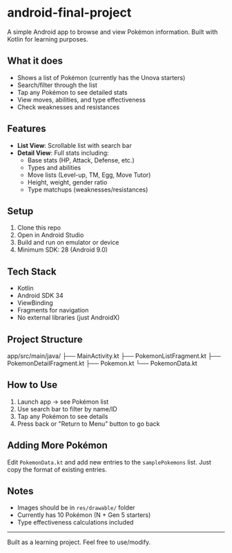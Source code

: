 # android-final-project

A simple Android app to browse and view Pokémon information. Built with Kotlin for learning purposes.

## What it does

- Shows a list of Pokémon (currently has the Unova starters)
- Search/filter through the list
- Tap any Pokémon to see detailed stats
- View moves, abilities, and type effectiveness
- Check weaknesses and resistances

## Features

- **List View**: Scrollable list with search bar
- **Detail View**: Full stats including:
  - Base stats (HP, Attack, Defense, etc.)
  - Types and abilities
  - Move lists (Level-up, TM, Egg, Move Tutor)
  - Height, weight, gender ratio
  - Type matchups (weaknesses/resistances)

## Setup

1. Clone this repo
2. Open in Android Studio
3. Build and run on emulator or device
4. Minimum SDK: 28 (Android 9.0)

## Tech Stack

- Kotlin
- Android SDK 34
- ViewBinding
- Fragments for navigation
- No external libraries (just AndroidX)

## Project Structure
app/src/main/java/
├── MainActivity.kt
├── PokemonListFragment.kt
├── PokemonDetailFragment.kt
├── Pokemon.kt
└── PokemonData.kt

## How to Use

1. Launch app → see Pokémon list
2. Use search bar to filter by name/ID
3. Tap any Pokémon to see details
4. Press back or "Return to Menu" button to go back

## Adding More Pokémon

Edit `PokemonData.kt` and add new entries to the `samplePokemons` list. Just copy the format of existing entries.

## Notes

- Images should be in `res/drawable/` folder
- Currently has 10 Pokémon (N + Gen 5 starters)
- Type effectiveness calculations included

---

Built as a learning project. Feel free to use/modify.
